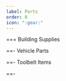 ```yaml
---
label: Parts
order: 0
icon: ":gear:"
---
```


=== Building Supplies

==- Vehicle Parts

==- Toolbelt Items

==-
